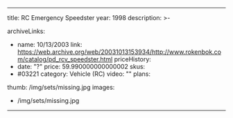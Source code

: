 
---
title: RC Emergency Speedster
year: 1998
description: >-
  
archiveLinks:
  - name: 10/13/2003
    link: https://web.archive.org/web/20031013153934/http://www.rokenbok.com/catalog/pd_rcv_speedster.html
priceHistory:
  - date: "?"
    price: 59.990000000000002
skus:
  - #03221
category: Vehicle (RC)
video: ""
plans:

thumb: /img/sets/missing.jpg
images:
  -  /img/sets/missing.jpg
---
